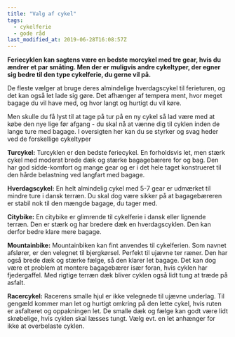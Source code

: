 ```yaml
---
title: "Valg af cykel"
tags:
  - cykelferie
  - gode råd
last_modified_at: 2019-06-28T16:08:57Z
---
```


**Feriecyklen kan sagtens være en bedste morcykel med tre gear, hvis du ændrer et par småting. Men der er muligvis andre cykeltyper, der egner sig bedre til den type cykelferie, du gerne vil på.**

De fleste vælger at bruge deres almindelige hverdagscykel til ferieturen, og det kan også let lade sig gøre. Det afhænger af tempera ment, hvor meget bagage du vil have med, og hvor langt og hurtigt du vil køre. 

Men skulle du få lyst til at tage på tur på en ny cykel så lad være med at købe den nye lige før afgang - du skal nå at vænne dig til cyklen inden de lange ture med bagage. I oversigten her kan du se styrker og svag heder ved de forskellige cykeltyper 

**Turcykel:** Turcyklen er den bedste feriecykel. En forholdsvis let, men stærk cykel med moderat brede dæk og stærke bagagebærere for og bag. Den har god sidde-komfort og mange gear og er i det hele taget konstrueret til den hårde belastning ved langfart med bagage. 

**Hverdagscykel:** En helt almindelig cykel med 5-7 gear er udmærket til mindre ture i dansk terræn. Du skal dog være sikker på at bagagebæreren er stabil nok til den mængde bagage, du tager med. 

**Citybike:** En citybike er glimrende til cykelferie i dansk eller lignende terræn. Den er stærk og har bredere dæk en hverdagscyklen. Den kan derfor bedre klare mere bagage. 

**Mountainbike:** Mountainbiken kan fint anvendes til cykelferien. Som navnet afslører, er den velegnet til bjergkørsel. Perfekt til ujævne ter ræner. Den har også brede dæk og stærke fælge, så den klarer let bagage. Det kan dog være et problem at montere bagagebærer især foran, hvis cyklen har fjedergaffel. Med rigtige terræn dæk bliver cyklen også lidt tung at træde på asfalt. 

**Racercykel:** Racerens smalle hjul er ikke velegnede til ujævne underlag. Til gengæld kommer man let og hurtigt omkring på den lette cykel, hvis ruten er asfalteret og oppakningen let. De smalle dæk og fælge kan godt være lidt skrøbelige, hvis cyklen skal læsses tungt. Vælg evt. en let anhænger for ikke at overbelaste cyklen. 

